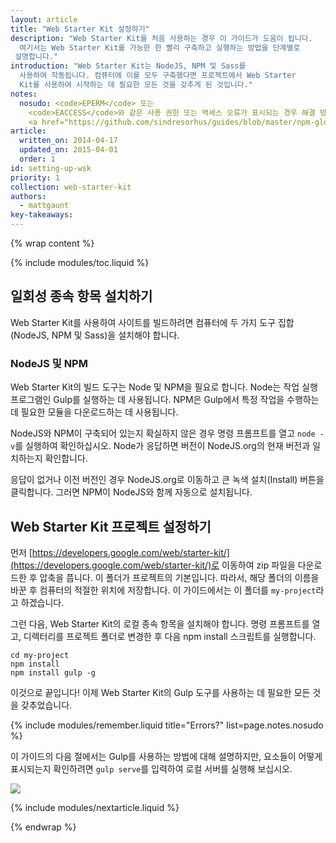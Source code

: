 ```yaml
---
layout: article
title: "Web Starter Kit 설정하기"
description: "Web Starter Kit를 처음 사용하는 경우 이 가이드가 도움이 됩니다.
  여기서는 Web Starter Kit를 가능한 한 빨리 구축하고 실행하는 방법을 단계별로
 설명합니다."
introduction: "Web Starter Kit는 NodeJS, NPM 및 Sass를
  사용하여 작동됩니다. 컴퓨터에 이를 모두 구축했다면 프로젝트에서 Web Starter
  Kit를 사용하여 시작하는 데 필요한 모든 것을 갖추게 된 것입니다."
notes:
  nosudo: <code>EPERM</code> 또는
    <code>EACCESS</code>와 같은 사용 권한 또는 액세스 오류가 표시되는 경우 해결 방법으로 <code>sudo</code>를 사용하지 마십시오.
    <a href="https://github.com/sindresorhus/guides/blob/master/npm-global-without-sudo.md">이 페이지</a>에서 더욱 강력한 해결 방법을 확인할 수 있습니다.
article:
  written_on: 2014-04-17
  updated_on: 2015-04-01
  order: 1
id: setting-up-wsk
priority: 1
collection: web-starter-kit
authors:
  - mattgaunt
key-takeaways:
---
```


{% wrap content %}

{% include modules/toc.liquid %}

## 일회성 종속 항목 설치하기

Web Starter Kit를 사용하여 사이트를 빌드하려면 컴퓨터에 두 가지
도구 집합(NodeJS, NPM 및 Sass)을 설치해야 합니다.

### NodeJS 및 NPM

Web Starter Kit의 빌드 도구는 Node 및 NPM을 필요로 합니다. Node는 작업 실행 프로그램인 Gulp를 실행하는 데
사용됩니다. NPM은 Gulp에서 특정 작업을 수행하는 데 필요한 모듈을 다운로드하는 데
사용됩니다.

NodeJS와 NPM이 구축되어 있는지 확실하지 않은 경우 명령 프롬프트를 열고 `node -v`를 실행하여
확인하십시오. Node가 응답하면 버전이 NodeJS.org의 현재 버전과 일치하는지
확인합니다.

응답이 없거나 이전 버전인 경우 NodeJS.org로 이동하고
큰 녹색 설치(Install) 버튼을 클릭합니다. 그러면 NPM이 NodeJS와 함께 자동으로
설치됩니다.

## Web Starter Kit 프로젝트 설정하기

먼저 [https://developers.google.com/web/starter-kit/](https://developers.google.com/web/starter-kit/)로 이동하여
zip 파일을 다운로드한 후 압축을 풉니다. 이 폴더가 프로젝트의 기본입니다. 따라서, 해당 폴더의 이름을 바꾼 후 컴퓨터의 적절한 위치에 저장합니다. 이 가이드에서는 이 폴더를 `my-project`라고 하겠습니다.

그런 다음, Web Starter Kit의 로컬 종속 항목을 설치해야 합니다. 명령 프롬프트를
열고, 디렉터리를 프로젝트 폴더로 변경한 후 다음 npm
install 스크립트를 실행합니다.

    cd my-project
    npm install
    npm install gulp -g

이것으로 끝입니다! 이제 Web Starter Kit의 Gulp 도구를 사용하는 데 필요한 모든 것을
갖추었습니다.

{% include modules/remember.liquid title="Errors?" list=page.notes.nosudo %}

이 가이드의 다음 절에서는 Gulp를 사용하는 방법에 대해 설명하지만,
요소들이 어떻게 표시되는지 확인하려면 `gulp serve`를 입력하여 로컬 서버를 실행해 보십시오.

<img src="images/wsk-on-pixel-n5.png">

{% include modules/nextarticle.liquid %}

{% endwrap %}
